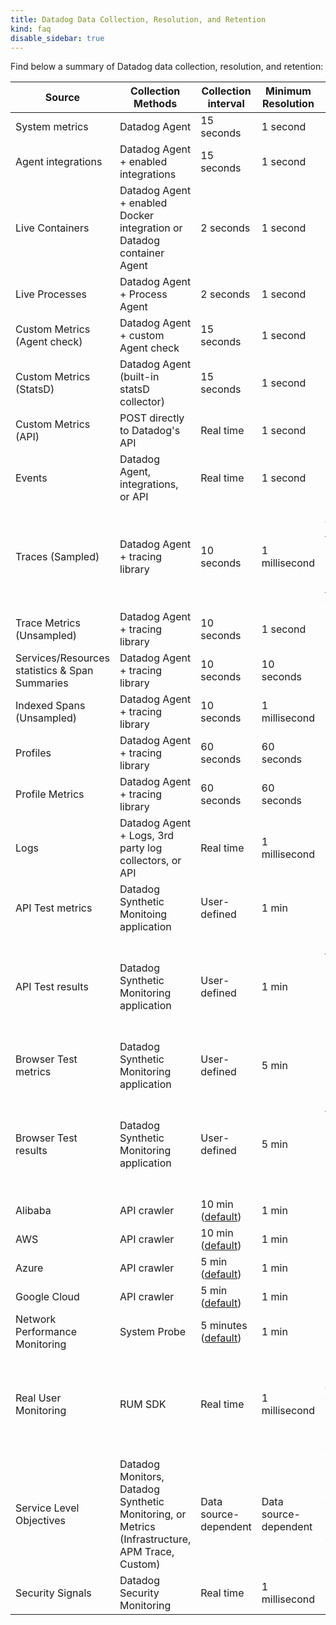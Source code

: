 ```yaml
---
title: Datadog Data Collection, Resolution, and Retention
kind: faq
disable_sidebar: true
---
```


Find below a summary of Datadog data collection, resolution, and retention:

| Source                                         | Collection Methods                                                                             | Collection interval      | Minimum Resolution    | Default Retention                                                                                  | Product Category     |
| ---------------------------------------------- | ---------------------------------------------------------------------------------------------- | ------------------------ | --------------------- | -------------------------------------------------------------------------------------------------- | -------------------- |
| System metrics                                 | Datadog Agent                                                                                  | 15 seconds               | 1 second              | 15 months                                                                                          | Infrastructure       |
| Agent integrations                             | Datadog Agent + enabled integrations                                                           | 15 seconds               | 1 second              | 15 months                                                                                          | Infrastructure       |
| Live Containers                                | Datadog Agent + enabled Docker integration or Datadog container Agent                          | 2 seconds                | 1 second              | 36 hours                                                                                           | Infrastructure       |
| Live Processes                                 | Datadog Agent + Process Agent                                                                  | 2 seconds                | 1 second              | 36 hours                                                                                           | Infrastructure       |
| Custom Metrics (Agent check)                   | Datadog Agent + custom Agent check                                                             | 15 seconds               | 1 second              | 15 months                                                                                          | Infrastructure       |
| Custom Metrics (StatsD)                        | Datadog Agent (built-in statsD collector)                                                      | 15 seconds               | 1 second              | 15 months                                                                                          | Infrastructure       |
| Custom Metrics (API)                           | POST directly to Datadog's API                                                                 | Real time                | 1 second              | 15 months                                                                                          | Infrastructure       |
| Events                                         | Datadog Agent, integrations, or API                                                            | Real time                | 1 second              | 13 months                                                                                          | Infrastructure       |
| Traces (Sampled)                               | Datadog Agent + tracing library                                                                | 10 seconds               | 1 millisecond         | 15 days. Viewed traces are retained long-term. See [Trace Storage][1] for details.                 | APM                  |
| Trace Metrics (Unsampled)                      | Datadog Agent + tracing library                                                                | 10 seconds               | 1 second              | 15 months                                                                                          | APM                  |
| Services/Resources statistics & Span Summaries | Datadog Agent + tracing library                                                                | 10 seconds               | 10 seconds            | 30 days                                                                                            | APM                  |
| Indexed Spans (Unsampled)                      | Datadog Agent + tracing library                                                                | 10 seconds               | 1 millisecond         | Plan                                                                                               | APM                  |
| Profiles                                       | Datadog Agent + tracing library                                                                | 60 seconds               | 60 seconds            | 7 days                                                                                             | APM                  |
| Profile Metrics                                | Datadog Agent + tracing library                                                                | 60 seconds               | 60 seconds            | 1 month                                                                                            | APM                  |
| Logs                                           | Datadog Agent + Logs, 3rd party log collectors, or API                                         | Real time                | 1 millisecond         | Plan                                                                                               | Logs                 |
| API Test metrics                               | Datadog Synthetic Monitoing application                                                        | User-defined             | 1 min                 | 15 months                                                                                          | Synthetic Monitoring |
| API Test results                               | Datadog Synthetic Monitoring application                                                       | User-defined             | 1 min                 | Result seen in the UI by user: 15 months <br/> Result not seen in the UI by user: 2 months         | Synthetic Monitoring |
| Browser Test metrics                           | Datadog Synthetic Monitoring application                                                       | User-defined             | 5 min                 | 15 months                                                                                          | Synthetic Monitoring |
| Browser Test results                           | Datadog Synthetic Monitoring application                                                       | User-defined             | 5 min                 | Result seen in the UI by user: 15 months <br/> Result not seen in the UI by user: 2 months         | Synthetic Monitoring |
| Alibaba                                        | API crawler                                                                                    | 10 min ([default][2])    | 1 min                 | 15 months                                                                                          | Cloud                |
| AWS                                            | API crawler                                                                                    | 10 min ([default][2])    | 1 min                 | 15 months                                                                                          | Cloud                |
| Azure                                          | API crawler                                                                                    | 5 min ([default][2])     | 1 min                 | 15 months                                                                                          | Cloud                |
| Google Cloud                                   | API crawler                                                                                    | 5 min ([default][2])     | 1 min                 | 15 months                                                                                          | Cloud                |
| Network Performance Monitoring                 | System Probe                                                                                   | 5 minutes ([default][2]) | 1 min                 | 7 days                                                                                             | Infrastructure       |
| Real User Monitoring                           | RUM SDK                                                                                        | Real time                | 1 millisecond         | 30 days for session, view, action and error events <br/> 15 days for resource and long task events | Real User Monitoring |
| Service Level Objectives                       | Datadog Monitors, Datadog Synthetic Monitoring, or Metrics (Infrastructure, APM Trace, Custom) | Data source-dependent    | Data source-dependent | 7, 30, or 90 days (chosen by user in SLO configuration)                                            | Alerting             |
| Security Signals                               | Datadog Security Monitoring                                                                    | Real time                | 1 millisecond         | 15 months                                                                                          | Security Monitoring  |

[1]: /tracing/guide/trace_sampling_and_storage/?tab=java#trace-storage
[2]: /integrations/faq/cloud-metric-delay/#faster-metrics
